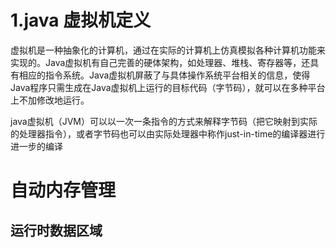 
# 1.java 虚拟机定义
虚拟机是一种抽象化的计算机，通过在实际的计算机上仿真模拟各种计算机功能来实现的。Java虚拟机有自己完善的硬体架构，如处理器、堆栈、寄存器等，还具有相应的指令系统。Java虚拟机屏蔽了与具体操作系统平台相关的信息，使得Java程序只需生成在Java虚拟机上运行的目标代码（字节码），就可以在多种平台上不加修改地运行。

java虚拟机（JVM）可以以一次一条指令的方式来解释字节码（把它映射到实际的处理器指令），或者字节码也可以由实际处理器中称作just-in-time的编译器进行进一步的编译


# 自动内存管理

## 运行时数据区域
